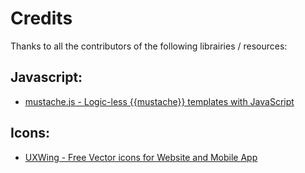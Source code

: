 # Credits

Thanks to all the contributors of the following librairies / resources:

## Javascript:
* [mustache.js - Logic-less {{mustache}} templates with JavaScript](https://github.com/janl/mustache.js)

## Icons:
* [UXWing - Free Vector icons for Website and Mobile App](https://uxwing.com)